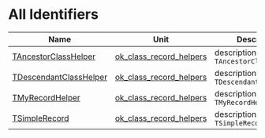# All Identifiers


| Name | Unit | Description |
|---|---|---|
| [TAncestorClassHelper](ok_class_record_helpers.TAncestorClassHelper.md) | [ok_class_record_helpers](ok_class_record_helpers.md) | description of `TAncestorClassHelper` |
| [TDescendantClassHelper](ok_class_record_helpers.TDescendantClassHelper.md) | [ok_class_record_helpers](ok_class_record_helpers.md) | description of `TDescendantClassHelper` |
| [TMyRecordHelper](ok_class_record_helpers.TMyRecordHelper.md) | [ok_class_record_helpers](ok_class_record_helpers.md) | description of `TMyRecordHelper` |
| [TSimpleRecord](ok_class_record_helpers.TSimpleRecord.md) | [ok_class_record_helpers](ok_class_record_helpers.md) | description of `TSimpleRecord` |
